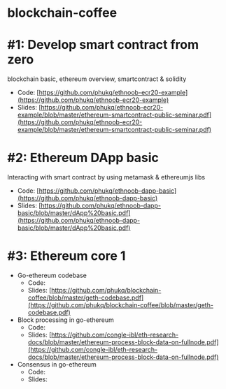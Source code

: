 # blockchain-coffee

# #1: Develop smart contract from zero
blockchain basic, ethereum overview, smartcontract & solidity
* Code: [https://github.com/phukq/ethnoob-ecr20-example](https://github.com/phukq/ethnoob-ecr20-example)
* Slides: [https://github.com/phukq/ethnoob-ecr20-example/blob/master/ethereum-smartcontract-public-seminar.pdf](https://github.com/phukq/ethnoob-ecr20-example/blob/master/ethereum-smartcontract-public-seminar.pdf)

# #2: Ethereum DApp basic
Interacting with smart contract by using metamask & ethereumjs libs

* Code: [https://github.com/phukq/ethnoob-dapp-basic](https://github.com/phukq/ethnoob-dapp-basic)
* Slides: [https://github.com/phukq/ethnoob-dapp-basic/blob/master/dApp%20basic.pdf](https://github.com/phukq/ethnoob-dapp-basic/blob/master/dApp%20basic.pdf)

# #3: Ethereum core 1
* Go-ethereum codebase
    * Code:
    * Slides: [https://github.com/phukq/blockchain-coffee/blob/master/geth-codebase.pdf](https://github.com/phukq/blockchain-coffee/blob/master/geth-codebase.pdf)
* Block processing in go-ethereum
    * Code:
    * Slides: [https://github.com/congle-ibl/eth-research-docs/blob/master/ethereum-process-block-data-on-fullnode.pdf](https://github.com/congle-ibl/eth-research-docs/blob/master/ethereum-process-block-data-on-fullnode.pdf)
* Consensus in go-ethereum
    * Code:
    * Slides: